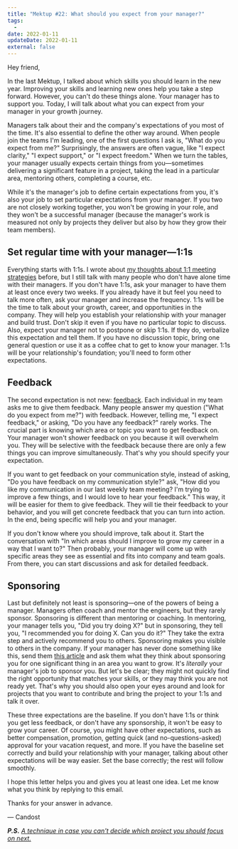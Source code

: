 ```yaml
---
title: "Mektup #22: What should you expect from your manager?"
tags:
  -
date: 2022-01-11
updateDate: 2022-01-11
external: false
---
```



Hey friend,

In the last Mektup, I talked about which skills you should learn in the new year. Improving your skills and learning new ones help you take a step forward. However, you can't do these things alone. Your manager has to support you. Today, I will talk about what you can expect from your manager in your growth journey.

Managers talk about their and the company's expectations of you most of the time. It's also essential to define the other way around. When people join the teams I'm leading, one of the first questions I ask is, "What do you expect from me?" Surprisingly, the answers are often vague, like "I expect clarity," "I expect support," or "I expect freedom." When we turn the tables, your manager usually expects certain things from you—sometimes delivering a significant feature in a project, taking the lead in a particular area, mentoring others, completing a course, etc.

While it's the manager's job to define certain expectations from you, it's also your job to set particular expectations from your manager. If you two are not closely working together, you won't be growing in your role, and they won't be a successful manager (because the manager's work is measured not only by projects they deliver but also by how they grow their team members).

## Set regular time with your manager—1:1s

Everything starts with 1:1s. I wrote about [my thoughts about 1:1 meeting strategies](/effective-1-on-1-meetings-own-your-one-on-one-meeting/) before, but I still talk with many people who don't have alone time with their managers. If you don't have 1:1s, ask your manager to have them at least once every two weeks. If you already have it but feel you need to talk more often, ask your manager and increase the frequency. 1:1s will be the time to talk about your growth, career, and opportunities in the company. They will help you establish your relationship with your manager and build trust. Don't skip it even if you have no particular topic to discuss. Also, expect your manager not to postpone or skip 1:1s. If they do, verbalize this expectation and tell them. If you have no discussion topic, bring one general question or use it as a coffee chat to get to know your manager. 1:1s will be your relationship's foundation; you'll need to form other expectations.

## Feedback

The second expectation is not new: [feedback](/importance-of-the-feedback/). Each individual in my team asks me to give them feedback. Many people answer my question ("What do you expect from me?") with feedback. However, telling me, "I expect feedback," or asking, "Do you have any feedback?" rarely works. The crucial part is knowing which area or topic you want to get feedback on. Your manager won't shower feedback on you because it will overwhelm you. They will be selective with the feedback because there are only a few things you can improve simultaneously. That's why you should specify your expectation.

If you want to get feedback on your communication style, instead of asking, "Do you have feedback on my communication style?" ask, "How did you like my communication in our last weekly team meeting? I'm trying to improve a few things, and I would love to hear your feedback." This way, it will be easier for them to give feedback. They will tie their feedback to your behavior, and you will get concrete feedback that you can turn into action. In the end, being specific will help you and your manager.

If you don't know where you should improve, talk about it. Start the conversation with "In which areas should I improve to grow my career in a way that I want to?" Then probably, your manager will come up with specific areas they see as essential and fits into company and team goals. From there, you can start discussions and ask for detailed feedback.

## Sponsoring

Last but definitely not least is sponsoring—one of the powers of being a manager. Managers often coach and mentor the engineers, but they rarely sponsor. Sponsoring is different than mentoring or coaching. In mentoring, your manager tells you, "Did you try doing X?" but in sponsoring, they tell you, "I recommended you for doing X. Can you do it?" They take the extra step and actively recommend you to others. Sponsoring makes you visible to others in the company. If your manager has never done something like this, send them [this article](https://larahogan.me/blog/what-sponsorship-looks-like/) and ask them what they think about sponsoring you for one significant thing in an area you want to grow. It's _literally_ your manager's job to sponsor you. But let's be clear; they might not quickly find the right opportunity that matches your skills, or they may think you are not ready yet. That's why you should also open your eyes around and look for projects that you want to contribute and bring the project to your 1:1s and talk it over.

These three expectations are the baseline. If you don't have 1:1s or think you get less feedback, or don't have any sponsorship, it won't be easy to grow your career. Of course, you might have other expectations, such as better compensation, promotion, getting quick (and no-questions-asked) approval for your vacation request, and more. If you have the baseline set correctly and build your relationship with your manager, talking about other expectations will be way easier. Set the base correctly; the rest will follow smoothly.

I hope this letter helps you and gives you at least one idea. Let me know what you think by replying to this email.

Thanks for your answer in advance.

— Candost

_**P.S.** [A technique in case you can't decide which project you should focus on next.](/deciding-on-what-you-should-focus-on-next/)_

